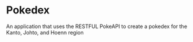 # Pokedex
An application that uses the RESTFUL PokeAPI to create a pokedex for the Kanto, Johto, and Hoenn region
